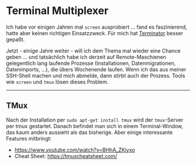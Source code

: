 # Terminal Multiplexer

Ich habe vor einigen Jahren mal ``screen`` ausprobiert ... fand es faszinierend, hatte aber keinen richtigen Einsatzzweck. Für mich hat [Terminator](terminator.md) besser gepaßt.

Jetzt - einige Jahre weiter - will ich dem Thema mal wieder eine Chance geben ... und tatsächlich habe ich derzeit auf Remote-Maschienen gelegentlich lang laufende Prozesse (Installationen, Datenmigrationen, Datenimports, ...), die übers Wochenende laufen. Wenn ich das aus meiner SSH-Shell machen und mich abmelde, dann stirbt auch der Prozess. Tools wie ``screen`` und ``tmux`` lösen dieses Problem.

---

## TMux

Nach der Installation per ``sudo apt-get install tmux`` wird der ``tmux``-Server per tmux gestartet. Danach befindet man sich in einem Terminal-Window, das kaum anders aussieht als das bisherige. Aber einige interessante Features mitbringt:

* https://www.youtube.com/watch?v=BHhA_ZKjyxo
* Cheat Sheet: https://tmuxcheatsheet.com/
